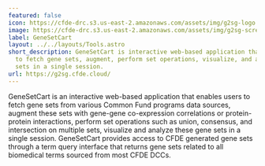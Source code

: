 ```yaml
---
featured: false
icon: https://cfde-drc.s3.us-east-2.amazonaws.com/assets/img/g2sg-logo.png
image: https://cfde-drc.s3.us-east-2.amazonaws.com/assets/img/g2sg-screenshot.png
label: GeneSetCart
layout: ../../layouts/Tools.astro
short_description: GeneSetCart is interactive web-based application that enables users
  to fetch gene sets, augment, perform set operations, visualize, and analyze gene
  sets in a single session.
url: https://g2sg.cfde.cloud/
---
```

GeneSetCart is an interactive web-based application that enables users to fetch gene sets from various Common Fund programs data sources, augment these sets with gene-gene co-expression correlations or protein-protein interactions, perform set operations such as union, consensus, and intersection on multiple sets, visualize and analyze these gene sets in a single session. GeneSetCart provides access to CFDE generated gene sets through a term query interface that returns gene sets related to all biomedical terms sourced from most CFDE DCCs. 